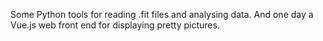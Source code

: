 Some Python tools for reading .fit files and analysing data.
And one day a Vue.js web front end for displaying pretty pictures.
